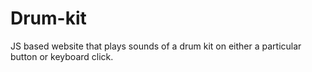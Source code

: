 # Drum-kit
JS based website that plays sounds of a drum kit on either a particular button or keyboard click.
